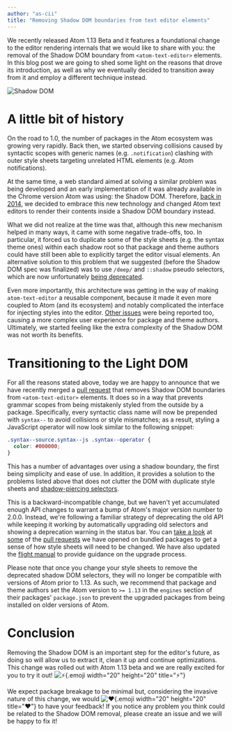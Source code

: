 ```yaml
---
author: "as-cii"
title: "Removing Shadow DOM boundaries from text editor elements"
---
```


We recently released Atom 1.13 Beta and it features a foundational change to the editor rendering internals that we would like to share with you: the removal of the Shadow DOM boundary from `<atom-text-editor>` elements. In this blog post we are going to shed some light on the reasons that drove its introduction, as well as why we eventually decided to transition away from it and employ a different technique instead.

![Shadow DOM](/assets/images/blog.atom.io/img/posts/shadow-dom.png)

<!--more-->

# A little bit of history

On the road to 1.0, the number of packages in the Atom ecosystem was growing very rapidly. Back then, we started observing collisions caused by syntactic scopes with generic names (e.g. `.notification`) clashing with outer style sheets targeting unrelated HTML elements (e.g. Atom notifications).

At the same time, a web standard aimed at solving a similar problem was being developed and an early implementation of it was already available in the Chrome version Atom was using: the Shadow DOM. Therefore, [back in 2014](/blog/2014/11/18/avoiding-style-pollution-with-the-shadow-dom), we decided to embrace this new technology and changed Atom text editors to render their contents inside a Shadow DOM boundary instead.

What we did not realize at the time was that, although this new mechanism helped in many ways, it came with some negative trade-offs, too. In particular, it forced us to duplicate some of the style sheets (e.g. the syntax theme ones) within each shadow root so that package and theme authors could have still been able to explicitly target the editor visual elements. An alternative solution to this problem that we suggested (before the Shadow DOM spec was finalized) was to use `/deep/` and `::shadow` pseudo selectors, which are now unfortunately [being deprecated](https://bugs.chromium.org/p/chromium/issues/detail?id=489954).

Even more importantly, this architecture was getting in the way of making `atom-text-editor` a reusable component, because it made it even more coupled to Atom (and its ecosystem) and notably complicated the interface for injecting styles into the editor. [Other issues](https://github.com/atom/atom/issues/4590) were being reported too, causing a more complex user experience for package and theme authors. Ultimately, we started feeling like the extra complexity of the Shadow DOM was not worth its benefits.

# Transitioning to the Light DOM

For all the reasons stated above, today we are happy to announce that we have recently merged a [pull request](https://github.com/atom/atom/pull/12903) that removes Shadow DOM boundaries from `<atom-text-editor>` elements. It does so in a way that prevents grammar scopes from being mistakenly styled from the outside by a package. Specifically, every syntactic class name will now be prepended with `syntax--` to avoid collisions or style mismatches; as a result, styling a JavaScript operator will now look similar to the following snippet:

```css
.syntax--source.syntax--js .syntax--operator {
  color: #000000;
}
```

This has a number of advantages over using a shadow boundary, the first being simplicity and ease of use. In addition, it provides a solution to the problems listed above that does not clutter the DOM with duplicate style sheets and [shadow-piercing selectors](https://www.html5rocks.com/en/tutorials/webcomponents/shadowdom-201/#toc-style-cat-hat).

This is a backward-incompatible change, but we haven't yet accumulated enough API changes to warrant a bump of Atom's major version number to 2.0.0. Instead, we're following a familiar strategy of deprecating the old API while keeping it working by automatically upgrading old selectors and showing a deprecation warning in the status bar. You can [take a look](https://github.com/atom/autocomplete-plus/pull/779) at [some](https://github.com/atom/atom-dark-syntax/pull/31) of the [pull requests](https://github.com/atom/atom-dark-ui/pull/64) we have opened on bundled packages to get a sense of how style sheets will need to be changed. We have also updated the [flight manual](https://flight-manual.atom.io/) to provide guidance on the upgrade process.

Please note that once you change your style sheets to remove the deprecated shadow DOM selectors, they will no longer be compatible with versions of Atom prior to 1.13. As such, we recommend that package and theme authors set the Atom version to `>= 1.13` in the `engines` section of their packages' `package.json` to prevent the upgraded packages from being installed on older versions of Atom.

# Conclusion

Removing the Shadow DOM is an important step for the editor's future, as doing so will allow us to extract it, clean it up and continue optimizations. This change was rolled out with Atom 1.13 beta and we are really excited for you to try it out! ![:zap:](https://github.githubassets.com/images/icons/emoji/unicode/26a1.png){.emoji width="20" height="20" title=":zap:"}

We expect package breakage to be minimal but, considering the invasive nature of this change, we would ![:heart:](https://github.githubassets.com/images/icons/emoji/unicode/2764.png){.emoji width="20" height="20" title=":heart:"} to have your feedback! If you notice any problem you think could be related to the Shadow DOM removal, please create an issue and we will be happy to fix it!

